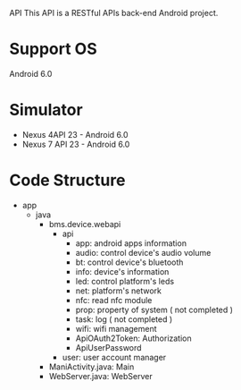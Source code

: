 API
This API is a RESTful APIs back-end Android project.

# Support OS
Android 6.0

# Simulator
- Nexus 4API 23 - Android 6.0
- Nexus 7 API 23 - Android 6.0


# Code Structure

- app
  - java
    - bms.device.webapi
      - api
        - app:   android apps information
        - audio: control device's audio volume
        - bt:    control device's bluetooth 
        - info:  device's information
        - led:   control platform's leds
        - net:   platform's network
        - nfc:   read nfc module
        - prop:  property of system ( not completed )
        - task:  log ( not completed )
        - wifi:  wifi management
        - ApiOAuth2Token: Authorization
        - ApiUserPassword
      - user: user account manager
    - ManiActivity.java: Main
    - WebServer.java: WebServer


